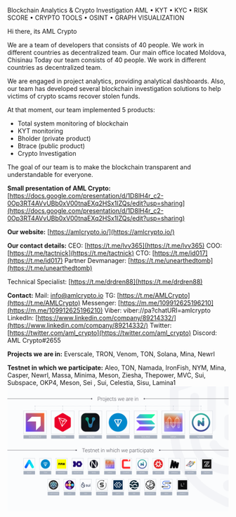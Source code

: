Blockchain Analytics & Crypto Investigation AML • KYT • KYC • RISK SCORE • CRYPTO TOOLS • OSINT • GRAPH VISUALIZATION

Hi there, its AML Crypto

We are a team of developers that consists of 40 people. We work in different countries as decentralized team. Our main office located Moldova, Сhisinau Today our team consists of 40 people. We work in different countries as decentralized team.

We are engaged in project analytics, providing analytical dashboards. Also, our team has developed several blockchain investigation solutions to help victims of crypto scams recover stolen funds.

At that moment, our team implemented 5 products:

-   Total system monitoring of blockchain
-   KYT monitoring
-   Bholder (private product)
-   Btrace (public product)
-   Crypto Investigation

The goal of our team is to make the blockchain transparent and understandable for everyone.

**Small presentation of AML Crypto:** [](https://docs.google.com/presentation/d/1D8lH4r_c2-0Op3RT4AVvUBb0xV00tnaEXq2HSx1IZQs/edit?usp=sharing)[https://docs.google.com/presentation/d/1D8lH4r_c2-0Op3RT4AVvUBb0xV00tnaEXq2HSx1IZQs/edit?usp=sharing](https://docs.google.com/presentation/d/1D8lH4r_c2-0Op3RT4AVvUBb0xV00tnaEXq2HSx1IZQs/edit?usp=sharing)

**Our website:** [](https://amlcrypto.io/)[https://amlcrypto.io/](https://amlcrypto.io/)

**Our contact details:**
CEO: [](https://t.me/lvv365)[https://t.me/lvv365](https://t.me/lvv365)
COO: [](https://t.me/tactnick)[https://t.me/tactnick](https://t.me/tactnick)
CTO: [](https://t.me/id017)[https://t.me/id017](https://t.me/id017)
Partner Devmanager: [](https://t.me/unearthedtomb)[https://t.me/unearthedtomb](https://t.me/unearthedtomb)

Technical Specialist: [](https://t.me/drdren88)[https://t.me/drdren88](https://t.me/drdren88)

**Contact:**
Mail: [info@amlcrypto.io](mailto:info@amlcrypto.io)
TG: [](https://t.me/AMLCrypto)[https://t.me/AMLCrypto](https://t.me/AMLCrypto)
Messenger: [](https://m.me/109912625196210)[https://m.me/109912625196210](https://m.me/109912625196210)
Viber: viber://pa?chatURI=amlcrypto
LinkedIn: [](https://www.linkedin.com/company/89214332/)[https://www.linkedin.com/company/89214332/](https://www.linkedin.com/company/89214332/)
Twitter: [](https://twitter.com/aml_crypto)[https://twitter.com/aml_crypto](https://twitter.com/aml_crypto)
Discord: AML Crypto#2655

**Projects we are in:** Everscale, TRON, Venom, TON, Solana, Mina, Newrl

**Testnet in which we participate:** Aleo, TON, Namada, IronFish, NYM, Mina, Casper, Newrl, Massa, Minima, Meson, Ziesha, Thepower, MVC, Sui, Subspace, OKP4, Meson, Sei , Sui, Celestia, Sisu, Lamina1
![](https://raw.githubusercontent.com/amlcrypto/info/main/img/amlcrypto_projects.png)
